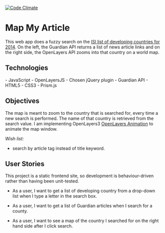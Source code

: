 [![Code Climate](https://codeclimate.com/github/globalavocado/map-my-article/badges/gpa.svg)](https://codeclimate.com/github/globalavocado/map-my-article)

<h1>Map My Article</h1>

This web app does a fuzzy search on the <a href="http://www.isi-web.org/component/content/article/5-root/root/81-developing">ISI list of developing countries for 2014</a>. On the left, the Guardian API returns a list of news article links and on the right side, the OpenLayers API zooms into that country on a world map.

<h2>Technologies</h2>
- JavaScript
- OpenLayersJS
- Chosen jQuery plugin
- Guardian API
- HTML5
- CSS3
- Prism.js

<h2>Objectives</h2>

The map is meant to zoom to the country that is searched for, every time a new search is performed. The name of that country is retrieved from the search value. I am implementing OpenLayers3 <a href="http://openlayers.org/en/v3.4.0/examples/animation.html">OpenLayers Animation</a> to animate the map window.

_Wish list:_
- search by article tag instead of title keyword.

<h2>User Stories</h2>

This project is a static frontend site, so development is behaviour-driven rather than having been unit-tested.

- As a user, I want to get a list of developing country from a drop-down list when I type a letter in the search box.

- As a user, I want to get a list of Guardian articles when I search for a county.

- As a user, I want to see a map of the country I searched for on the right hand side after I click search.














